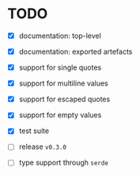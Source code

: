 # TODO

* [x] documentation: top-level 

* [x] documentation: exported artefacts

* [x] support for single quotes

* [x] support for multiline values

* [x] support for escaped quotes

* [x] support for empty values

* [x] test suite

* [ ] release `v0.3.0`

* [ ] type support through `serde`

